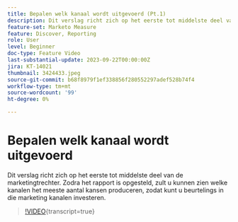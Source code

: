 ```yaml
---
title: Bepalen welk kanaal wordt uitgevoerd (Pt.1)
description: Dit verslag richt zich op het eerste tot middelste deel van de marketingtrechter. Zodra het rapport is opgesteld, zult u kunnen zien welke kanalen het meeste aantal kansen produceren, zodat kunt u beurtelings in die marketing kanalen investeren.
feature-set: Marketo Measure
feature: Discover, Reporting
role: User
level: Beginner
doc-type: Feature Video
last-substantial-update: 2023-09-22T00:00:00Z
jira: KT-14021
thumbnail: 3424433.jpeg
source-git-commit: b68f8979f1ef338856f280552297adef528b74f4
workflow-type: tm+mt
source-wordcount: '99'
ht-degree: 0%

---
```



# Bepalen welk kanaal wordt uitgevoerd

Dit verslag richt zich op het eerste tot middelste deel van de marketingtrechter. Zodra het rapport is opgesteld, zult u kunnen zien welke kanalen het meeste aantal kansen produceren, zodat kunt u beurtelings in die marketing kanalen investeren.

>[!VIDEO](https://video.tv.adobe.com/v/3424433/?learn=on){transcript=true}
